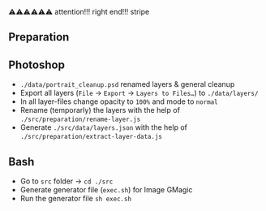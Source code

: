 ⚠️⚠️⚠️⚠️⚠️⚠️ attention!!! right end!!! stripe


## Preparation

## Photoshop
- `./data/portrait_cleanup.psd` renamed layers & general cleanup
- Export all layers (`File` → `Export` → `Layers to Files…`) to `./data/layers/`
- In all layer-files change opacity to `100%` and mode to `normal`
- Rename (temporarly) the layers with the help of `./src/preparation/rename-layer.js`
- Generate `./src/data/layers.json` with the help of `./src/preparation/extract-layer-data.js`


## Bash
* Go to `src` folder → `cd ./src`
* Generate generator file (`exec.sh`) for Image GMagic
* Run the generator file `sh exec.sh`
